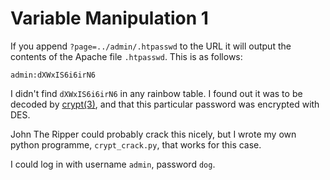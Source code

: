 # Variable Manipulation 1

If you append `?page=../admin/.htpasswd` to the URL it will output the contents of the Apache file `.htpasswd`. This is as follows:

```
admin:dXWxIS6i6irN6
```

I didn't find `dXWxIS6i6irN6` in any rainbow table. I found out it was to be decoded by [crypt(3)](https://en.wikipedia.org/wiki/Crypt_(C)), and that this particular password was encrypted with DES.

John The Ripper could probably crack this nicely, but I wrote my own python programme, `crypt_crack.py`, that works for this case.

I could log in with username `admin`, password `dog`.
